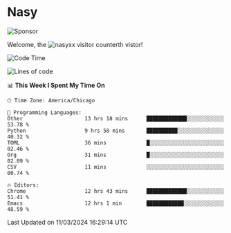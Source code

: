 # Nasy

<!--
<p align="center">
<img height="200" src="https://github-readme-stats.vercel.app/api?username=nasyxx&count_private=true&show_icons=true&theme=dracula&include_all_commits=true"/>
<img height="200" src="https://github-readme-stats.vercel.app/api/top-langs/?username=nasyxx&theme=dracula&hide=html,jupyter+notebook&count_private=true&show_icons=true"/>
</p>

  
----------------
-->

![Sponsor](https://img.shields.io/static/v1.svg?label=Sponsor&message=%E2%9D%A4&logo=GitHub&style=flat&color=pink)
 
Welcome, the ![nasyxx visitor counter](https://count.getloli.com/get/@nasyxx?theme=rule34)th vistor!
 
<!--START_SECTION:waka-->
![Code Time](http://img.shields.io/badge/Code%20Time-4%2C351%20hrs%2026%20mins-blue)

![Lines of code](https://img.shields.io/badge/From%20Hello%20World%20I%27ve%20Written-6.3%20million%20lines%20of%20code-blue)

📊 **This Week I Spent My Time On** 

```text
🕑︎ Time Zone: America/Chicago

💬 Programming Languages: 
Other                    13 hrs 18 mins      █████████████░░░░░░░░░░░░   53.78 % 
Python                   9 hrs 58 mins       ██████████░░░░░░░░░░░░░░░   40.32 % 
TOML                     36 mins             █░░░░░░░░░░░░░░░░░░░░░░░░   02.46 % 
Org                      31 mins             █░░░░░░░░░░░░░░░░░░░░░░░░   02.09 % 
CSV                      11 mins             ░░░░░░░░░░░░░░░░░░░░░░░░░   00.74 % 

🔥 Editors: 
Chrome                   12 hrs 43 mins      █████████████░░░░░░░░░░░░   51.41 % 
Emacs                    12 hrs 1 min        ████████████░░░░░░░░░░░░░   48.59 % 
```


 Last Updated on 11/03/2024 16:29:14 UTC
<!--END_SECTION:waka-->

<!-- ![visitors](https://visitor-badge.laobi.icu/badge?page_id=nasyxx.nasyxx) -->
